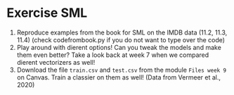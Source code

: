 # Exercise SML


1. Reproduce examples from the book for SML on the IMDB data (11.2, 11.3, 11.4) (check codefrombook.py if you do not want to type over the code)
2. Play around with dierent options! Can you tweak the models and make them even better? Take a look back at week 7 when we compared dierent vectorizers as well!
3. Download the file `train.csv` and `test.csv` from the module `Files week 9` on Canvas. Train a classier on them as well! (Data from Vermeer et al., 2020)
